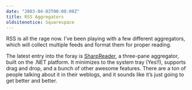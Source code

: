 ```yaml
---
date: "2003-04-03T00:00:00Z"
title: RSS Aggregators
oldsitenotice: Squarespace
---
```

RSS is all the rage now. I’ve been playing with a few different aggregators, which will collect multiple feeds and format them for proper reading.

The latest entry into the foray is [SharpReader][1], a three-pane aggregator, built on the .NET platform. It minimizes to the system tray (Yes!!), supports drag and drop, and a bunch of other awesome features. There are a ton of people talking about it in their weblogs, and it sounds like it’s just going to get better and better.

[1]: http://www.hutteman.com/weblog/2003/04/06.html#000056
